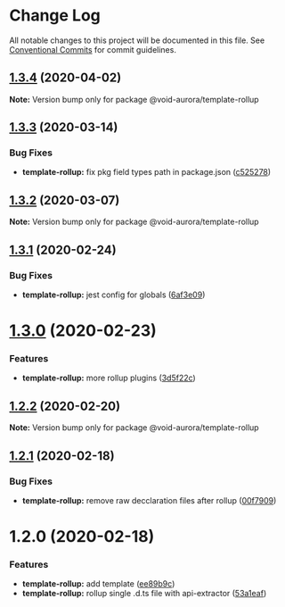 # Change Log

All notable changes to this project will be documented in this file.
See [Conventional Commits](https://conventionalcommits.org) for commit guidelines.

## [1.3.4](https://github.com/void-aurora/toolkit/compare/@void-aurora/template-rollup@1.3.3...@void-aurora/template-rollup@1.3.4) (2020-04-02)

**Note:** Version bump only for package @void-aurora/template-rollup

## [1.3.3](https://github.com/void-aurora/toolkit/compare/@void-aurora/template-rollup@1.3.2...@void-aurora/template-rollup@1.3.3) (2020-03-14)

### Bug Fixes

- **template-rollup:** fix pkg field types path in package.json ([c525278](https://github.com/void-aurora/toolkit/commit/c525278942bebd84ba679dfd6fa51697bd622af0))

## [1.3.2](https://github.com/void-aurora/toolkit/compare/@void-aurora/template-rollup@1.3.1...@void-aurora/template-rollup@1.3.2) (2020-03-07)

**Note:** Version bump only for package @void-aurora/template-rollup

## [1.3.1](https://github.com/void-aurora/toolkit/compare/@void-aurora/template-rollup@1.3.0...@void-aurora/template-rollup@1.3.1) (2020-02-24)

### Bug Fixes

- **template-rollup:** jest config for globals ([6af3e09](https://github.com/void-aurora/toolkit/commit/6af3e0941c1b0c2065619949d478c4673780bb8c))

# [1.3.0](https://github.com/void-aurora/toolkit/compare/@void-aurora/template-rollup@1.2.2...@void-aurora/template-rollup@1.3.0) (2020-02-23)

### Features

- **template-rollup:** more rollup plugins ([3d5f22c](https://github.com/void-aurora/toolkit/commit/3d5f22c815316de683dcf862f6130f5240f1739b))

## [1.2.2](https://github.com/void-aurora/toolkit/compare/@void-aurora/template-rollup@1.2.1...@void-aurora/template-rollup@1.2.2) (2020-02-20)

**Note:** Version bump only for package @void-aurora/template-rollup

## [1.2.1](https://github.com/void-aurora/toolkit/compare/@void-aurora/template-rollup@1.2.0...@void-aurora/template-rollup@1.2.1) (2020-02-18)

### Bug Fixes

- **template-rollup:** remove raw decclaration files after rollup ([00f7909](https://github.com/void-aurora/toolkit/commit/00f7909287b631b3a255e1c67bc9212b9108edd1))

# 1.2.0 (2020-02-18)

### Features

- **template-rollup:** add template ([ee89b9c](https://github.com/void-aurora/toolkit/commit/ee89b9cdff123480313f690803ce2955388e965d))
- **template-rollup:** rollup single .d.ts file with api-extractor ([53a1eaf](https://github.com/void-aurora/toolkit/commit/53a1eaf991ff01bbcf3aff6a774932fdeafa0499))
